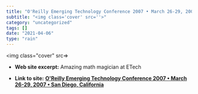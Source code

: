 ```yaml
---
title: "O'Reilly Emerging Technology Conference 2007 • March 26-29, 2007 • San Diego, California"
subtitle: "<img class='cover' src=''>"
category: "uncategorized"
tags: []
date: "2021-04-06"
type: "rain"
---
```

<img class="cover" src=>



* **Web site excerpt:** Amazing math magician at ETech

* **Link to site:** **[O'Reilly Emerging Technology Conference 2007 • March 26-29, 2007 • San Diego, California](http://conferences.oreillynet.com/cs/et2007/view/e_spkr/3055)**